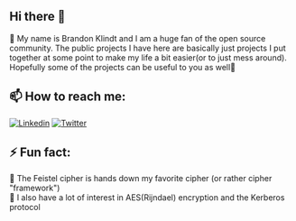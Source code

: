 ## Hi there 👋

🔭 My name is Brandon Klindt and I am a huge fan of the open source community. The public projects I have here are basically just projects I put together at some point to make my life a bit easier(or to just mess around). Hopefully some of the projects can be useful to you as well📖

## 📫 How to reach me:

[![Linkedin](https://img.shields.io/badge/LinkedIn-0A66C2?style=for-the-badge&logo=linkedin&logoColor=white)](https://www.linkedin.com/in/dissemblir)
[![Twitter](https://img.shields.io/badge/Twitter-1D9BF0?style=for-the-badge&logo=twitter&logoColor=white)](https://twitter.com/dissemblir)

## ⚡ Fun fact:

🔑 The Feistel cipher is hands down my favorite cipher (or rather cipher "framework")  
🔐 I also have a lot of interest in AES(Rijndael) encryption and the Kerberos protocol

<!--
**dissemblir/dissemblir** is a ✨ _special_ ✨ repository because its `README.md` (this file) appears on your GitHub profile.

Here are some ideas to get you started:

- 🔭 I’m currently working on ...
- 🌱 I’m currently learning ...
- 👯 I’m looking to collaborate on ...
- 🤔 I’m looking for help with ...
- 💬 Ask me about ...
- 📫 How to reach me: ...
- 😄 Pronouns: ...
- ⚡ Fun fact: ...
-->
